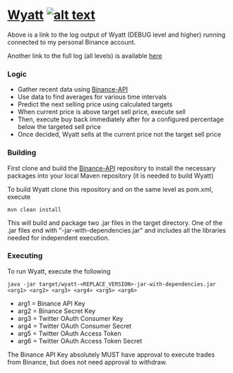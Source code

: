 [1.1]: http://i.imgur.com/tXSoThF.png (twitter icon with padding)
[1]: https://twitter.com/WestworldWyatt
# [Wyatt](http://www.mtheory7.com/) [![alt text][1.1]][1]

Above is a link to the log output of Wyatt (DEBUG level and higher) running connected to my personal Binance account.

Another link to the full log (all levels) is available [here](http://www.mtheory7.com/full.php)
### Logic
  * Gather recent data using [Binance-API](https://github.com/binance-exchange/binance-java-api)
  * Use data to find averages for various time intervals
  * Predict the next selling price using calculated targets
  * When current price is above target sell price, execute sell
  * Then, execute buy back immediately after for a configured percentage below the targeted sell price
  * Once decided, Wyatt sells at the current price not the target sell price
### Building
First clone and build the [Binance-API](https://github.com/binance-exchange/binance-java-api) repository to install the necessary packages into your local Maven repository (it is needed to build Wyatt)
  
To build Wyatt clone this repository and on the same level as pom.xml, execute 
```$xslt
mvn clean install
```
This will build and package two .jar files in the target directory. One of the .jar files end with "-jar-with-dependencies.jar" and includes all the libraries needed for independent execution.
### Executing
To run Wyatt, execute the following
```$xslt
java -jar target/wyatt-<REPLACE_VERSION>-jar-with-dependencies.jar <arg1> <arg2> <arg3> <arg4> <arg5> <arg6>
```
 * arg1 = Binance API Key
 * arg2 = Binance Secret Key
 * arg3 = Twitter OAuth Consumer Key
 * arg4 = Twitter OAuth Consumer Secret
 * arg5 = Twitter OAuth Access Token
 * arg6 = Twitter OAuth Access Token Secret

The Binance API Key absolutely MUST have approval to execute trades from Binance, but does not need approval to withdraw. 
